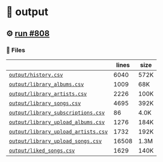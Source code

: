 # 📝  output 

## ⚙️ [run #808](https://github.com/jwenerd/ytm-dl/actions/runs/8463385798)

### 📁 Files

|                                                                         |lines|size|
|-------------------------------------------------------------------------|-----|----|
|[`output/history.csv` ](output/history.csv)                              |6040 |572K|
|[`output/library_albums.csv` ](output/library_albums.csv)                |1009 |68K |
|[`output/library_artists.csv` ](output/library_artists.csv)              |2226 |100K|
|[`output/library_songs.csv` ](output/library_songs.csv)                  |4695 |392K|
|[`output/library_subscriptions.csv` ](output/library_subscriptions.csv)  |86   |4.0K|
|[`output/library_upload_albums.csv` ](output/library_upload_albums.csv)  |1276 |184K|
|[`output/library_upload_artists.csv` ](output/library_upload_artists.csv)|1732 |192K|
|[`output/library_upload_songs.csv` ](output/library_upload_songs.csv)    |16508|1.3M|
|[`output/liked_songs.csv` ](output/liked_songs.csv)                      |1629 |140K|